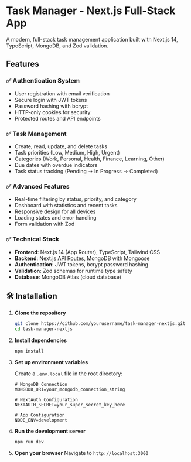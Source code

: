 # Task Manager - Next.js Full-Stack App

A modern, full-stack task management application built with Next.js 14, TypeScript, MongoDB, and Zod validation.

## Features

### ✅ **Authentication System**
- User registration with email verification
- Secure login with JWT tokens
- Password hashing with bcrypt
- HTTP-only cookies for security
- Protected routes and API endpoints

### ✅ **Task Management**
- Create, read, update, and delete tasks
- Task priorities (Low, Medium, High, Urgent)
- Categories (Work, Personal, Health, Finance, Learning, Other)
- Due dates with overdue indicators
- Task status tracking (Pending → In Progress → Completed)

### ✅ **Advanced Features**
- Real-time filtering by status, priority, and category
- Dashboard with statistics and recent tasks
- Responsive design for all devices
- Loading states and error handling
- Form validation with Zod

### ✅ **Technical Stack**
- **Frontend**: Next.js 14 (App Router), TypeScript, Tailwind CSS
- **Backend**: Next.js API Routes, MongoDB with Mongoose
- **Authentication**: JWT tokens, bcrypt password hashing
- **Validation**: Zod schemas for runtime type safety
- **Database**: MongoDB Atlas (cloud database)

## 🛠️ Installation

1. **Clone the repository**
   ```bash
   git clone https://github.com/yourusername/task-manager-nextjs.git
   cd task-manager-nextjs
   ```

2. **Install dependencies**
   ```bash
   npm install
   ```

3. **Set up environment variables**
   
   Create a `.env.local` file in the root directory:
   ```env
   # MongoDB Connection
   MONGODB_URI=your_mongodb_connection_string
   
   # NextAuth Configuration
   NEXTAUTH_SECRET=your_super_secret_key_here
   
   # App Configuration
   NODE_ENV=development
   ```

4. **Run the development server**
   ```bash
   npm run dev
   ```

5. **Open your browser**
   Navigate to `http://localhost:3000`

